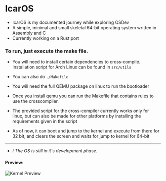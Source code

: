 # IcarOS

- IcarOS is my documented journey while exploring OSDev
- A simple, minimal and small skeletal 64-bit operating system written in Assembly and C
- Currently working on a Rust port

### To run, just execute the make file.
  - You will need to install certain dependencies to cross-compile. Installation script for Arch Linux can be found in `src/utils`
  - You can also do `./Makefile`
  - You will need the full QEMU package on linux to run the bootloader
  - Once you install qemu you can run the Makefile that contains rules to use the crosscompiler.
  - The provided script for the cross-compiler currently works only for linux, but can also be made for other platforms by installing the requirements given in the script

- As of now, it can boot and jump to the kernel and execute from there for 32 bit, and clears the screen and waits for jump to kernel for 64-bit

---
-  *ℹ️ The OS is still in it's development phase.*


#### Preview:

![Kernel Preview](https://user-images.githubusercontent.com/46900041/235489321-7b73ec8c-459f-48a5-a95b-f60329784e85.png)
